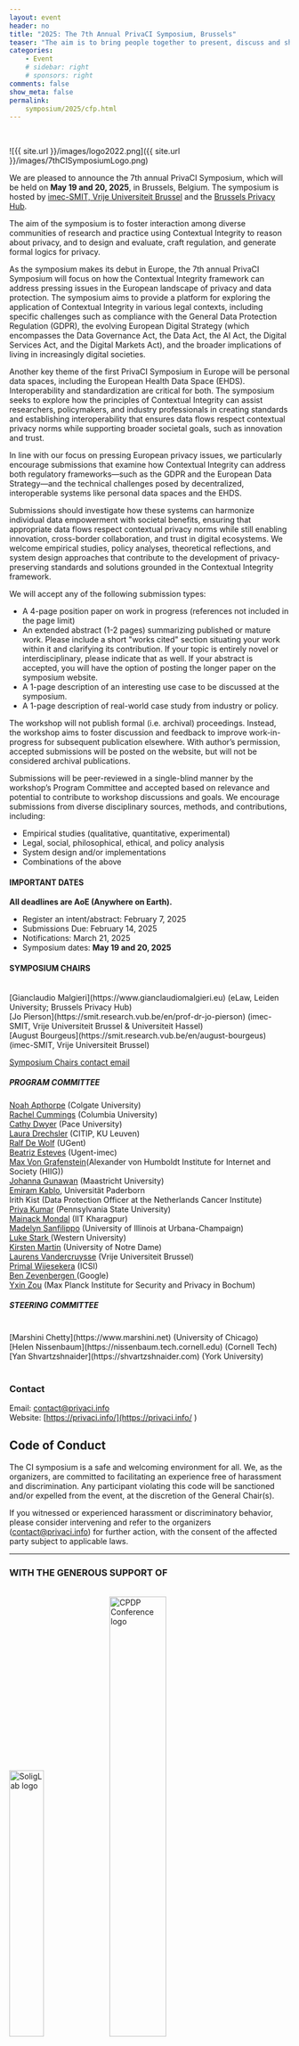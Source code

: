 ```yaml
---
layout: event
header: no
title: "2025: The 7th Annual PrivaCI Symposium, Brussels"
teaser: "The aim is to bring people together to present, discuss and share ideas based on ongoing and completed projects drawing on CI as their underlying conception of privacy."
categories:
    - Event
    # sidebar: right
    # sponsors: right
comments: false
show_meta: false
permalink:
    symposium/2025/cfp.html
---
```

<br/>

 <style>
.alert{
    position:relative;
    padding:.75rem 1.25rem;
    margin-bottom:1rem;
    border:1px solid transparent;
    border-radius:.25rem
}
.alert-heading{
    color:inherit
}
.alert-link{
    font-weight:700
}
.alert-success {
    color: #155724;
    background-color: #d4edda;
    border-color: #c3e6cb
}

.alert-success hr {
    border-top-color: #b1dfbb
}

.alert-success .alert-link {
    color: #0b2e13
}
.alert-warning{
    color:#856404;
    background-color:#fff3cd;
    border-color:#ffeeba
}
.alert-warning hr{
    border-top-color:#ffe8a1
}
.alert-warning .alert-link{
    color:#533f03
}

</style>
<!--<div class="alert alert-warning" role="alert">
<h4 class="alert-heading">COVID Protocol</h4>
  <p>
  We are monitoring the COVID situation. More details will be made
  available closer to the day which may include required testing,   masking indoors and proof of vaccination.
  <p/>
  Stay safe!</p>
</div> -->

![{{ site.url }}/images/logo2022.png]({{ site.url }}/images/7thCISymposiumLogo.png)

We are pleased to announce the 7th annual PrivaCI Symposium, which will be held on <b>May 19 and 20, 2025</b>, in Brussels, Belgium. The symposium is hosted by [imec-SMIT, Vrije Universiteit Brussel](https://smit.research.vub.be/en) and the [Brussels Privacy Hub](https://brusselsprivacyhub.eu/).

The aim of the symposium is to foster interaction among diverse communities of research and practice using Contextual Integrity to reason about privacy,   and to design and evaluate,   craft regulation,   and generate formal logics for privacy.

As the symposium makes its debut in Europe, the 7th annual PrivaCI Symposium will focus on how the Contextual Integrity framework can address pressing issues in the European landscape of privacy and data protection. The symposium aims to provide a platform for exploring the application of Contextual Integrity in various legal contexts, including specific challenges such as compliance with the General Data Protection Regulation (GDPR), the evolving European Digital Strategy (which encompasses the Data Governance Act, the Data Act, the AI Act, the Digital Services Act, and the Digital Markets Act), and the broader implications of living in increasingly digital societies.

Another key theme of the first PrivaCI Symposium in Europe will be personal data spaces, including the European Health Data Space (EHDS). Interoperability and standardization are critical for both. The symposium seeks to explore how the principles of Contextual Integrity can assist researchers, policymakers, and industry professionals in creating standards and establishing interoperability that ensures data flows respect contextual privacy norms while supporting broader societal goals, such as innovation and trust.

In line with our focus on pressing European privacy issues, we particularly encourage submissions that examine how Contextual Integrity can address both regulatory frameworks—such as the GDPR and the European Data Strategy—and the technical challenges posed by decentralized, interoperable systems like personal data spaces and the EHDS. 

Submissions should investigate how these systems can harmonize individual data empowerment with societal benefits, ensuring that appropriate data flows respect contextual privacy norms while still enabling innovation, cross-border collaboration, and trust in digital ecosystems. We welcome empirical studies, policy analyses, theoretical reflections, and system design approaches that contribute to the development of privacy-preserving standards and solutions grounded in the Contextual Integrity framework.

We will accept any of the following submission types:

* A 4-page position paper on work in progress (references not included in the page limit)
* An extended abstract (1-2 pages) summarizing published or mature work. Please
  include a short "works cited" section situating your work within it and clarifying its contribution. If your topic is entirely novel or interdisciplinary,   please indicate that as well. If your abstract is accepted,   you will have the option of posting the longer paper on the symposium website.
* A 1-page description of an interesting use case to be discussed at the symposium.
* A 1-page description of real-world case study from industry or policy.

The workshop will not publish formal (i.e. archival) proceedings. Instead,   the workshop aims to foster discussion and feedback to improve work-in-progress for
subsequent publication elsewhere.  With author’s permission,   accepted submissions will be posted on the website,   but will not be considered archival publications.

Submissions will be peer-reviewed in a single-blind manner by the workshop’s Program Committee and accepted based on relevance and potential to contribute to workshop discussions and goals. We encourage submissions from diverse disciplinary sources,   methods,   and contributions,   including:

* Empirical studies (qualitative,   quantitative,   experimental)
* Legal, social,  philosophical,   ethical,   and policy analysis
* System design and/or implementations
* Combinations of the above

<!-- Papers should be formatted using the [ACM Master Article Template](https://www.acm.org/publications/taps/word-template-workflow). For LaTeX users,   choose <b>format=sigconf</b>.-->


<!--

 We look forward to seeing you at the symposium!


## Symposium Program

### [Full program](https://docs.google.com/spreadsheets/d/e/2PACX-1vQJHr0VTytbZ6F3f1yvFyL5Mp--aFm2Z3p1un469Gj02UJ3vBMjsbfkvgUk80UdyS15wmRfVjIBksYN/pubhtml?gid=1416502899&single=true)

#### The [Friday]({{ site.url }}/symposium6/Friday.pdf) and [Saturday]({{ site.url }}/symposium6/Saturday.pdf) programs -->


 <!-- ([Thursday]({{ site.url }}/symposium5/Thursday.pdf) and [Friday]({{ site.url}}/symposium5/Friday.pdf) schedules)-->




<!--

#### REGISTRATION

Registration for the symposium is **$100**. The registration includes a light breakfast (coffee and pastries), lunch and dinner on Friday and light breakfast (coffee and pastries) on Saturday.

Please use the following [link](https://forms.gle/5BBmg9exS2bfPnoo6) to register.
__(After you submit the registration form, you should see the link to the payment processing system.)__



### Logistics

For information on the event location and accommodations [click here](https://privaci.info/symposium/2024/logistics.html).


## TRAVEL GRANTS

<div class="alert alert-success" role="alert">
<h4 class="alert-heading"></h4>
  <p>
 Travel grant awardees will be hosted at a mentoring lunch,  expected to participate in both days of the workshop, and provide a short report following the symposium.
 </p>
</div>

Participants can apply for a travel grant award that can go towards partially covering the cost of attending the symposium by filling in this [form](https://forms.gle/N1fpoa3HW33qwfpXA).

-->

<!-- **Accepting until August 23 or until funding last** -->

<!-- The only travel expenses that can be reimbursed are: **air travel** and **hotel**. The exact number of awards will depend on the availability of funds and will be determined as funding amounts are finalized.-->

<!--
## NSF Student Grant Application

<div class="alert alert-success" role="alert">
<h4 class="alert-heading"></h4>
  <p>
 Travel grant awardees will be hosted at a mentoring lunch,  expected to participate in both days of the workshop, and provide a short report following the symposium.
 </p>
</div>

**The NSF awards are limited to students studying at a US institution**

The National Science Foundation has just awarded us funding to cover graduate student travel expenses to attend the 2024 PrivaCI symposium!

This is an excellent opportunity for students to learn about research and practice in the application of contextual integrity as a framework to reason about privacy.

Students from under-represented groups including but not limited to women, minorities, and members of the LGTBQ+ community are strongly encouraged to apply.

Students will be provided with the support of **$1000-$1500** depending on where they are travelling from to be used towards registration, hotel and airfare costs.

Please use this [link](https://forms.gle/YHSUGo5AbyRxQCodA) to apply.

We will allocate funding to qualified applicants until funding is used up.

Travel grant awardees will be expected to participate in both days of the workshop and will be hosted at a mentoring lunch.
-->

<!--
Students from under-represented groups including but not limited to women,   minorities,   and members of the LGTBQ+ community are strongly encouraged to apply.

Students will be provided with the support of **$1000-$1500** depending on where they are travelling from to be used towards hotel and airfare costs.

Registration costs will be waived for all travel grant awardees. Travel grant awardees will be expected to participate in both days of the workshop and will be hosted at a mentoring lunch.


<!--Please use this [link](https://forms.gle/1mzhyqF1i8PAbyHq9) to apply. We will allocate funding to qualified applicants until funding is used up.  -->




#### IMPORTANT DATES

__All deadlines are AoE (Anywhere on Earth).__

* Register an intent/abstract:  February 7, 2025
* Submissions Due: February 14, 2025
* Notifications: March 21, 2025
* Symposium dates: **May 19 and 20,   2025**



<!-- #### HOW TO SUBMIT

Please make submissions using [the submission site.](https://cisymposium.eecs.yorku.ca)

-->

#### SYMPOSIUM CHAIRS
  <br/>
  [Gianclaudio Malgieri](https://www.gianclaudiomalgieri.eu) (eLaw, Leiden University; Brussels Privacy Hub)<br/>
  [Jo Pierson](https://smit.research.vub.be/en/prof-dr-jo-pierson) (imec-SMIT, Vrije Universiteit Brussel & Universiteit Hassel)<br/>
  [August Bourgeus](https://smit.research.vub.be/en/august-bourgeus) (imec-SMIT, Vrije Universiteit Brussel)</br>

  [Symposium Chairs contact email](mailto:privaci_brussels@vub.be)
  

  <!-- [Louise Barkhuus](http://www.barkhu.us) (Rutgers University and The IT University of Copenhagen)<br/>
  [Ruobin Gong](https://ruobingong.github.io/) (Rutgers University)<br/>
  [Rebecca Reynolds](https://comminfo.rutgers.edu/reynolds-rebecca) (Rutgers University) <br/> -->


##### PROGRAM COMMITTEE

[Noah Apthorpe](https://www.cs.colgate.edu/~napthorpe) (Colgate University)<br/>
[Rachel Cummings](https://www.engineering.columbia.edu/faculty/rachel-cummings) (Columbia University) <br/>
[Cathy Dwyer](https://www.pace.edu/profile/catherine-dwyer) (Pace University) <br/>
[Laura Drechsler](https://www.law.kuleuven.be/citip/en/staff-members/staff/00157945) (CITIP, KU Leuven)<br />
[Ralf De Wolf](https://www.ugent.be/mict/en/team/professors/ralf-de-wolf.htm) (UGent) <br/>
[Beatriz Esteves](https://besteves4.github.io/about-me) (Ugent-imec) <br />
[Max Von Grafenstein](https://www.hiig.de/en/maximilian-von-grafenstein/)(Alexander von Humboldt Institute for Internet and Society (HIIG)) <br />
[Johanna Gunawan](https://johannagunawan.com) (Maastricht University) <br />
[Emiram Kablo](https://www.uni-paderborn.de/en/person/46433), Universität Paderborn <br />
Irith Kist (Data Protection Officer at the Netherlands Cancer Institute) <br />
[Priya Kumar](https://priyakumar.org) (Pennsylvania State University)<br />
[Mainack Mondal](https://cse.iitkgp.ac.in/~mainack/) (IIT Kharagpur)<br />
[Madelyn Sanfilippo](https://madelynsanfilippo.com) (University of Illinois at Urbana-Champaign)<br/>
[Luke Stark ](https://starkcontrast.co) (Western University)<br/>
[Kirsten Martin](http://www.kirstenmartin.net) (University of Notre Dame)<br />
[Laurens Vandercruysse](https://researchportal.vub.be/en/persons/laurens-vandercruysse) (Vrije Universiteit Brussel) <br />
[Primal Wijesekera](https://www.icsi.berkeley.edu/icsi/people/primalw) (ICSI)<br />
[Ben Zevenbergen ]()(Google)<br/>
[Yxin Zou](https://yixinzou.github.io) (Max Planck Institute for Security and Privacy in Bochum) <br />




<!-- [Karla Badillo-Urquiola ](https://engineering.nd.edu/faculty/karla-badillo-urquiola/) (University of Notre Dame) <br/>-->
<!-- [Sebastian Benthall](http://sbenthall.net) (New York University) <br/>-->
<!--[Louise Barkhuus](http://www.barkhu.us) (The IT University of Copenhagen)<br/>
[Aloni Cohen](https://aloni.net) (University of Chicago) <br/>
[Jorge Pereira Campos](https://www.universiteitleiden.nl/en/staffmembers/jorge-pereira-campos#tab-1) (Leiden University) <br/>
[Ignacio Cofone](http://www.ignaciocofone.com) (McGill University)<br/>-->

<!-- [Anupam Datta](https://csd.cs.cmu.edu/people/faculty/anupam-datta) (CMU)  <br/>-->

<!--
[Yuanyuan Feng](https://yuanyuanfeng.com) (University of Vermont) <br/>
[Brett Frischmann](http://www.brettfrischmann.com) (Villanova University) <br/>
[Kyle Jones](https://thecorkboard.org) (Indiana University-Indianapolis) <br/>
[Bart Knijnenburg](https://www.usabart.nl/portfolio/#home.html) (Clemson University) <br/> -->
<!-- [Serge Egelman](Ihttps://www.icsi.berkeley.edu/icsi/people/egelman/) (ICSI & UC,   Berkeley)<br/>-->
<!-- [Maritza Johnson](https://maritzajohnson.com/)  (University of San Diego)<br/>
[Margot E. Kaminski](http://www.margotkaminski.com) (University of Colorado Law School)<br/> -->
<!--[Priya Kumar](https://priyakumar.org) (Pennsylvania State University)<br />
[Yafit Lev-Aretz](https://zicklin.baruch.cuny.edu/faculty-profile/yafit-lev-aretz/) (Zicklin School of Business,   Baruch College)<br/>-->

<!--[Lee James McGuigan ](http://hussman.unc.edu/directory/faculty/lee-mcguigan) (University of North Carolina at Chapel Hill)<br/>-->

<!-- [Joel Reardon](http://pages.cpsc.ucalgary.ca/~joel.reardon/) University of Calgary<br/>-->

<!-- [Ido Sivan-Sevilla](https://ischool.umd.edu/about/directory/ido-sivan-sevilla) (University of Maryland) <br/>-->

<!-- [Katherine J. Strandburg](https://its.law.nyu.edu/facultyprofiles/index.cfm?fuseaction=profile.overview&personid=28509) (New York University School of Law)<br/>-->
<!-- [Daniel Susser](http://www.danielsusser.info) (Penn State University)<br/>-->
<!-- [Eran Toch](http://toch.tau.ac.il/) (Tel Aviv University)<br/> -->
<!-- [Salomé Viljoen](https://www.salomeviljoen.com) (University of Michigan Law School) <br/>-->
<!-- [Jessica Vitak](https://jessicavitak.com/) (University of Maryland)<br/>-->

<!-- [Pamela Wisniewski](http://www.pamspam.com) (University of Central Florida)<br/> -->
<!-- [Shikun Aerin Zhang]() (TikTok)<br/>-->
<!-- [Michael Zimmer](https://www.marquette.edu/computer-science/directory/michael-zimmer.php) (Marquette University)<br/>-->



##### STEERING COMMITTEE
<br/>
[Marshini Chetty](https://www.marshini.net) (University of Chicago) <br/>
[Helen Nissenbaum](https://nissenbaum.tech.cornell.edu) (Cornell Tech) <br/>
[Yan Shvartzshnaider](https://shvartzshnaider.com) (York University) <br/>
<br/>

### Contact

Email: [contact@privaci.info](mailto:contact@privaci.info)
<br/>
Website: [https://privaci.info/](https://privaci.info/ )

## Code of Conduct

The CI symposium is a safe and welcoming environment for all. We,   as the organizers,   are committed to facilitating an experience free of harassment and discrimination. Any participant violating this code will be sanctioned and/or expelled from the event,   at the discretion of the General Chair(s).

If you witnessed or experienced harassment or discriminatory behavior,   please consider intervening and refer to the organizers (contact@privaci.info) for further action,   with the consent of the affected party subject to applicable laws.


<hr/>


### WITH THE GENEROUS SUPPORT OF
<br/>
<img src="{{ site.url }}/images/SolidLab.png" alt="SoligLab logo" width="35%"/>
<img src="{{ site.url }}/images/CPDP.png" alt="CPDP Conference logo"  width="45%" />
<!--
<img src="{{ site.url }}/images/DLI_logo.jpg" alt="DLI logo" width="50%"/>
<br/>
<img src="{{ site.url }}/images/google.png" alt="google logo" width="30%"/>
-->
